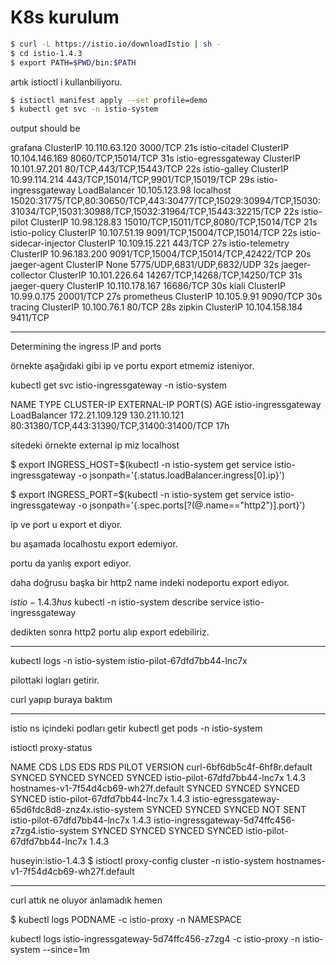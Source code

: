 # K8s kurulum

```sh
$ curl -L https://istio.io/downloadIstio | sh -
$ cd istio-1.4.3
$ export PATH=$PWD/bin:$PATH
```


artık istioctl i kullanbiliyoru.
```sh
$ istioctl manifest apply --set profile=demo 
$ kubectl get svc -n istio-system
```

output should be 

grafana                  ClusterIP      10.110.63.120    <none>        3000/TCP                                                                                                                     21s
istio-citadel            ClusterIP      10.104.146.169   <none>        8060/TCP,15014/TCP                                                                                                           31s
istio-egressgateway      ClusterIP      10.101.97.201    <none>        80/TCP,443/TCP,15443/TCP                                                                                                     22s
istio-galley             ClusterIP      10.99.114.214    <none>        443/TCP,15014/TCP,9901/TCP,15019/TCP                                                                                         29s
istio-ingressgateway     LoadBalancer   10.105.123.98    localhost     15020:31775/TCP,80:30650/TCP,443:30477/TCP,15029:30994/TCP,15030:31034/TCP,15031:30988/TCP,15032:31964/TCP,15443:32215/TCP   22s
istio-pilot              ClusterIP      10.98.128.83     <none>        15010/TCP,15011/TCP,8080/TCP,15014/TCP                                                                                       21s
istio-policy             ClusterIP      10.107.51.19     <none>        9091/TCP,15004/TCP,15014/TCP                                                                                                 22s
istio-sidecar-injector   ClusterIP      10.109.15.221    <none>        443/TCP                                                                                                                      27s
istio-telemetry          ClusterIP      10.96.183.200    <none>        9091/TCP,15004/TCP,15014/TCP,42422/TCP                                                                                       20s
jaeger-agent             ClusterIP      None             <none>        5775/UDP,6831/UDP,6832/UDP                                                                                                   32s
jaeger-collector         ClusterIP      10.101.226.64    <none>        14267/TCP,14268/TCP,14250/TCP                                                                                                31s
jaeger-query             ClusterIP      10.110.178.167   <none>        16686/TCP                                                                                                                    30s
kiali                    ClusterIP      10.99.0.175      <none>        20001/TCP                                                                                                                    27s
prometheus               ClusterIP      10.105.9.91      <none>        9090/TCP                                                                                                                     30s
tracing                  ClusterIP      10.100.76.1      <none>        80/TCP                                                                                                                       28s
zipkin                   ClusterIP      10.104.158.184   <none>        9411/TCP 








--------

Determining the ingress IP and ports
 

örnekte aşağıdaki gibi ip ve portu export etmemiz isteniyor. 

 kubectl get svc istio-ingressgateway -n istio-system

NAME                   TYPE           CLUSTER-IP       EXTERNAL-IP     PORT(S)                                      AGE
istio-ingressgateway   LoadBalancer   172.21.109.129   130.211.10.121  80:31380/TCP,443:31390/TCP,31400:31400/TCP   17h

sitedeki örnekte external ip miz localhost 

$ export INGRESS_HOST=$(kubectl -n istio-system get service istio-ingressgateway -o jsonpath='{.status.loadBalancer.ingress[0].ip}')

$ export INGRESS_PORT=$(kubectl -n istio-system get service istio-ingressgateway -o jsonpath='{.spec.ports[?(@.name=="http2")].port}')


ip ve port u export et diyor. 

bu aşamada localhostu export edemiyor. 

portu da yanlış export ediyor. 


daha doğrusu başka bir http2 name indeki nodeportu export ediyor. 

$istio-1.4.3 hus$  kubectl -n istio-system describe service istio-ingressgateway

dedikten sonra http2 portu alıp export edebiliriz.



---


kubectl logs  -n istio-system istio-pilot-67dfd7bb44-lnc7x


pilottaki logları getirir. 

curl yapıp buraya baktım

-----

istio ns içindeki podları getir 
kubectl get pods -n istio-system

 istioctl proxy-status

 NAME                                                   CDS        LDS        EDS        RDS          PILOT                            VERSION
curl-6bf6db5c4f-6hf8r.default                          SYNCED     SYNCED     SYNCED     SYNCED       istio-pilot-67dfd7bb44-lnc7x     1.4.3
hostnames-v1-7f54d4cb69-wh27f.default                  SYNCED     SYNCED     SYNCED     SYNCED       istio-pilot-67dfd7bb44-lnc7x     1.4.3
istio-egressgateway-65d6fdc8d8-znz4x.istio-system      SYNCED     SYNCED     SYNCED     NOT SENT     istio-pilot-67dfd7bb44-lnc7x     1.4.3
istio-ingressgateway-5d74ffc456-z7zg4.istio-system     SYNCED     SYNCED     SYNCED     SYNCED       istio-pilot-67dfd7bb44-lnc7x     1.4.3

 huseyin:istio-1.4.3 $ istioctl proxy-config cluster -n istio-system hostnames-v1-7f54d4cb69-wh27f.default



----

curl attık ne oluyor anlamadık hemen 

$ kubectl logs PODNAME -c istio-proxy -n NAMESPACE

kubectl logs istio-ingressgateway-5d74ffc456-z7zg4  -c istio-proxy -n istio-system --since=1m

